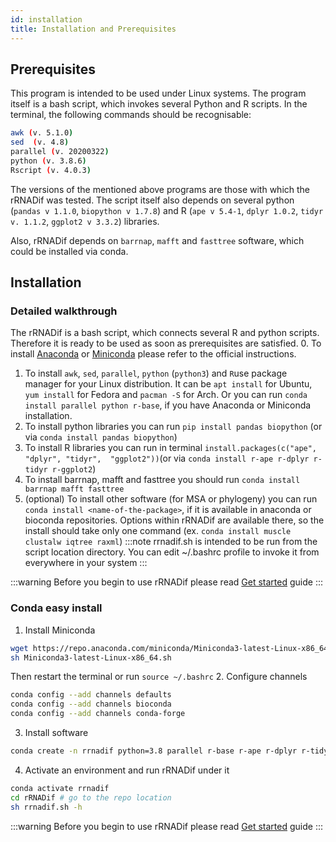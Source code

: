```yaml
---
id: installation
title: Installation and Prerequisites
---
```

## Prerequisites 
This program is intended to be used under Linux systems. The program itself is a bash script, which invokes several Python and R scripts. In the terminal, the following commands should be recognisable:
```bash
awk (v. 5.1.0)
sed  (v. 4.8)
parallel (v. 20200322)
python (v. 3.8.6)
Rscript (v. 4.0.3)
```
The versions of the mentioned above programs are those with which the rRNADif was tested. The script itself also depends on several python (`pandas v 1.1.0`, `biopython v 1.7.8`) and R (`ape v 5.4-1`, `dplyr 1.0.2`, `tidyr v. 1.1.2`, `ggplot2 v 3.3.2`) libraries.

Also, rRNADif depends on `barrnap`, `mafft` and `fasttree` software, which could be installed via conda.

## Installation
### Detailed walkthrough
The rRNADif is a bash script, which connects several R and python scripts. Therefore it is ready to be used as soon as prerequisites are satisfied. 
0. To install [Anaconda](https://docs.anaconda.com/anaconda/install/linux/) or [Miniconda](https://docs.conda.io/en/latest/miniconda.html) please refer to the official instructions.
1. To install `awk`, `sed`, `parallel`, `python` (`python3`) and `R`use package manager for your Linux distribution. It can be `apt install` for Ubuntu, `yum install` for Fedora and `pacman -S` for Arch. Or you can run `conda install parallel python r-base`, if you have Anaconda or Miniconda installation.
3. To install python libraries you can run `pip install pandas biopython` (or via `conda install pandas biopython`)
4. To install R libraries you can run in terminal `install.packages(c("ape", "dplyr", "tidyr",  "ggplot2"))`(or via `conda install r-ape r-dplyr r-tidyr r-ggplot2`)
5. To install barrnap, mafft and fasttree you should run `conda install barrnap mafft fasttree`
6. (optional) To install other software (for MSA or phylogeny) you can run `conda install <name-of-the-package>`, if it is available in anaconda or bioconda repositories. Options within rRNADif are available there, so the install should take only one command (ex. `conda install muscle clustalw iqtree raxml`)
:::note
rrnadif.sh is intended to be run from the script location directory. You can edit ~/.bashrc profile to invoke it from everywhere in your system
:::

:::warning
Before you begin to use rRNADif please read [Get started](get_started.md) guide
:::
### Conda easy install
1. Install Miniconda
```bash
wget https://repo.anaconda.com/miniconda/Miniconda3-latest-Linux-x86_64.sh
sh Miniconda3-latest-Linux-x86_64.sh
```
Then restart the terminal or run `source ~/.bashrc`
2. Configure channels
```bash
conda config --add channels defaults
conda config --add channels bioconda
conda config --add channels conda-forge
```
3. Install software
```bash
conda create -n rrnadif python=3.8 parallel r-base r-ape r-dplyr r-tidyr r-ggplot2 barrnap mafft fasttree
```
4. Activate an environment and run rRNADif under it
```bash
conda activate rrnadif
cd rRNADif # go to the repo location
sh rrnadif.sh -h
```
:::warning
Before you begin to use rRNADif please read [Get started](get_started.md) guide
:::